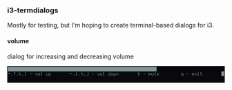 ### i3-termdialogs

Mostly for testing, but I'm hoping to create terminal-based dialogs for i3.

#### volume

dialog for increasing and decreasing volume

![volume screenshot](docs/volume.png)
